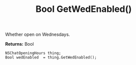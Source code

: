 ﻿---
uid: crmscript_ref_NSChatOpeningHours_GetWedEnabled
title: Bool GetWedEnabled()
intellisense: NSChatOpeningHours.GetWedEnabled
keywords: NSChatOpeningHours, GetWedEnabled
so.topic: reference
---

Whether open on Wednesdays.

**Returns:** Bool


```crmscript
NSChatOpeningHours thing;
Bool wedEnabled  = thing.GetWedEnabled();
```


